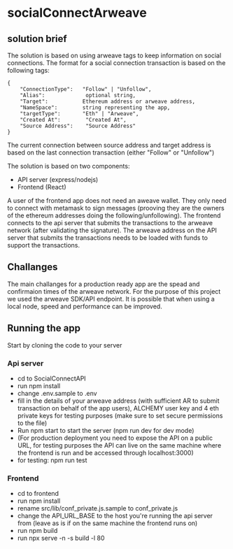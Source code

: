 # socialConnectArweave

## solution brief

The solution is based on using arweave tags to keep information on social connections. The format for a social connection transaction is based on the following tags:
```
{
    "ConnectionType":   "Follow" | "Unfollow",
    "Alias":             optional string,
    "Target":           Ethereum address or arweave address,
    "NameSpace":        string representing the app,
    "targetType":       "Eth" | "Arweave",
    "Created At":        "Created At",
    "Source Address":    "Source Address"
}
```
The current connection between source address and target address is based on the last connection transaction  (either "Follow" or "Unfollow")

The solution is based on two components:
- API server (express/nodejs)
- Frontend (React)

A user of the frontend app does not need an aweave wallet. They only need to connect with metamask to sign messages (prooving they are the owners of the ethereum addresses doing the following/unfollowing). The frontend connects to the api server that submits the transactions to the arweave network (after validating the signature). The arweave address on the API server that submits the transactions needs to be loaded with funds to support the transactions.

## Challanges
The main challanges for a production ready app are the spead and confirmaion times of the arweave network. For the purpose of this project we used the arweave SDK/API endpoint. It is possible that when using a local node, speed and performance can be improved.

## Running the app

Start by cloning the code to your server

### Api server
- cd to SocialConnectAPI
- run npm install
- change .env.sample to .env
- fill in the details of your arweave address (with sufficient AR to submit transaction on behalf of the app users), ALCHEMY user key and 4 eth private keys for testing purposes (make sure to set secure permissions to the file)
- Run npm start to start the server (npm run dev for dev mode)
- (For production deployment you need to expose the API on a public URL, for testing purposes the API can live on the same machine where the frontend is run and be accessed through localhost:3000)
- for testing: npm run test


### Frontend
- cd to frontend
- run npm install
- rename src/lib/conf_private.js.sample to conf_private.js
- change the API_URL_BASE to the host you're running the api server from (leave as is if on the same machine the frontend runs on)
- run npm build
- run npx serve -n -s build -l 80